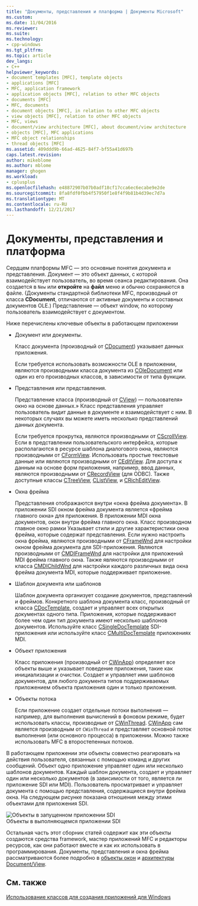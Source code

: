 ```yaml
---
title: "Документы, представления и платформа | Документы Microsoft"
ms.custom: 
ms.date: 11/04/2016
ms.reviewer: 
ms.suite: 
ms.technology:
- cpp-windows
ms.tgt_pltfrm: 
ms.topic: article
dev_langs:
- C++
helpviewer_keywords:
- document templates [MFC], template objects
- applications [MFC]
- MFC, application framework
- application objects [MFC], relation to other MFC objects
- documents [MFC]
- MFC, documents
- document objects [MFC], in relation to other MFC objects
- view objects [MFC], relation to other MFC objects
- MFC, views
- document/view architecture [MFC], about document/view architecture
- objects [MFC], MFC applications
- MFC object relationships
- thread objects [MFC]
ms.assetid: 409ddd9b-66ad-4625-84f7-bf55a41d697b
caps.latest.revision: 
author: mikeblome
ms.author: mblome
manager: ghogen
ms.workload:
- cplusplus
ms.openlocfilehash: e48872907b07b0adf18cf17cca6ec6ecabe9e2de
ms.sourcegitcommit: 8fa8fdf0fbb4f57950f1e8f4f9b81b4d39ec7d7a
ms.translationtype: MT
ms.contentlocale: ru-RU
ms.lasthandoff: 12/21/2017
---
```

# <a name="documents-views-and-the-framework"></a>Документы, представления и платформа
Сердцем платформы MFC — это основные понятия документа и представления. Документ — это объект данных, с которой взаимодействует пользователь, во время сеанса редактирования. Она создается в `New` или **откройте** на **файл** меню и обычно сохраняются в файле. (Документы стандартной библиотеки MFC, производный от класса **CDocument**, отличаются от активные документы и составных документов OLE.) Представление — объект window, по которому пользователь взаимодействует с документом.  
  
 Ниже перечислены ключевые объекты в работающем приложении  
  
-   Документ или документы.  
  
     Класс документа (производный от [CDocument](../mfc/reference/cdocument-class.md)) указывает данных приложения.  
  
     Если требуется использовать возможности OLE в приложении, являются производными класса документа из [COleDocument](../mfc/reference/coledocument-class.md) или один из его производных классов, в зависимости от типа функции.  
  
-   Представления или представления.  
  
     Представление класса (производный от [CView](../mfc/reference/cview-class.md)) — пользователя» окно на основе данных.» Класс представления управляет пользователь видит данные в документе и взаимодействует с ним. В некоторых случаях вы можете иметь несколько представлений данных документа.  
  
     Если требуется прокрутка, являются производными от [CScrollView](../mfc/reference/cscrollview-class.md). Если в представлении пользовательского интерфейса, которые располагаются в ресурсе шаблона диалогового окна, являются производными от [CFormView](../mfc/reference/cformview-class.md). Использовать простые текстовые данные или являются производными от [CEditView](../mfc/reference/ceditview-class.md). Для доступа к данным на основе форм приложения, например, ввод данных, являются производными от [CRecordView](../mfc/reference/crecordview-class.md) (для ODBC). Также доступные классы [CTreeView](../mfc/reference/ctreeview-class.md), [CListView](../mfc/reference/clistview-class.md), и [CRichEditView](../mfc/reference/cricheditview-class.md).  
  
-   Окна фрейма  
  
     Представления отображаются внутри «окна фрейма документа». В приложении SDI окном фрейма документа является «фрейма главного окна» для приложения. В приложении MDI окна документов, окон внутри фрейма главного окна. Класс производном главное окно рамки Указывает стили и другие характеристики окна фрейма, которые содержат представления. Если нужно настроить окна фрейма, являются производными от [CFrameWnd](../mfc/reference/cframewnd-class.md) для настройки окном фрейма документа для SDI-приложения. Являются производными от [CMDIFrameWnd](../mfc/reference/cmdiframewnd-class.md) для настройки для приложений MDI фрейма главного окна. Также являются производными от класса [CMDIChildWnd](../mfc/reference/cmdichildwnd-class.md) для настройки каждого различных вида окна фрейма документа MDI, которые поддерживает приложение.  
  
-   Шаблон документа или шаблонов  
  
     Шаблон документа организует создание документов, представлений и фреймов. Конкретного шаблона документа класс, производный от класса [CDocTemplate](../mfc/reference/cdoctemplate-class.md), создает и управляет всех открытых документах одного типа. Приложения, которые поддерживают более чем один тип документа имеют несколько шаблонов документов. Используйте класс [CSingleDocTemplate](../mfc/reference/csingledoctemplate-class.md) SDI-приложения или используйте класс [CMultiDocTemplate](../mfc/reference/cmultidoctemplate-class.md) приложениях MDI.  
  
-   Объект приложения  
  
     Класс приложения (производный от [CWinApp](../mfc/reference/cwinapp-class.md)) определяет все объекты выше и указывает поведение приложения, такие как инициализации и очистки. Создает и управляет ими шаблонов документов, для любого документа типов поддерживаемых приложением объекта приложения один и только приложения.  
  
-   Объекты потока  
  
     Если приложение создает отдельные потоки выполнения — например, для выполнения вычислений в фоновом режиме, будет использовать классы, производные от [CWinThread](../mfc/reference/cwinthread-class.md). [CWinApp](../mfc/reference/cwinapp-class.md) сам является производным от `CWinThread` и представляет основной поток выполнения (или основного процесса) в приложении. Можно также использовать MFC в второстепенных потоков.  
  
 В работающем приложении эти объекты совместно реагировать на действия пользователя, связанных с помощью команд и других сообщений. Объект одно приложение управляет один или несколько шаблонов документов. Каждый шаблон документа, создает и управляет один или несколько документов (в зависимости от того, является ли приложение SDI или MDI). Пользователь просматривает и управляет документа с помощью представления, содержащиеся внутри фрейма окна. На следующем рисунке показана отношения между этими объектами для приложения SDI.  
  
 ![Объекты в запущенном приложении SDI](../mfc/media/vc386v1.gif "vc386v1")  
Объекты в выполняющемся приложении SDI  
  
 Остальная часть этот сборник статей содержит как эти объекты создаются средства framework, мастер приложений MFC и редакторы ресурсов, как они работают вместе и как их использовать в программирования. Документы, представления и окна фрейма рассматриваются более подробно в [объекты окон](../mfc/window-objects.md) и [архитектуры Document/View](../mfc/document-view-architecture.md).  
  
## <a name="see-also"></a>См. также  
 [Использование классов для создания приложений для Windows](../mfc/using-the-classes-to-write-applications-for-windows.md)
